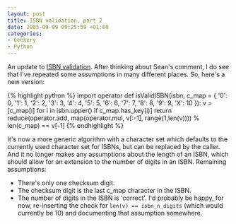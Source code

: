 ```yaml
---
layout: post
title: ISBN validation, part 2
date: 2005-09-09 09:25:59 +01:00
categories:
- Geekery
- Python
---
```

An update to <a href="http://woss.name/2005/09/08/isbn-validation/">ISBN validation</a>. After thinking about Sean's comment, I do see that I've repeated some assumptions in many different places.  So, here's a new version:

{% highlight python %}
import operator
def isValidISBN(isbn,
                c_map = { '0': 0, '1': 1, '2': 2, '3': 3, '4': 4, '5': 5,
                          '6': 6, '7': 7, '8': 8, '9': 9, 'X': 10 }):
    v = [c_map[i] for i in isbn.upper() if c_map.has_key(i)]
    return reduce(operator.add, map(operator.mul, v[:-1], range(1,len(v)))) % len(c_map) == v[-1]
{% endhighlight %}

It's now a more generic algorithm with a character set which defaults to the currently used character set for ISBNs, but can be replaced by the caller.  And it no longer makes any assumptions about the length of an ISBN, which should allow for an extension to the number of digits in an ISBN.  Remaining assumptions:

<ul>
<li>There's only one checksum digit.</li>
<li>The checksum digit is the last c_map character in the ISBN.</li>
<li>The number of digits in the ISBN is 'correct'.  I'd probably be happy, for now, re-inserting the check for <code>len(v) == isbn_n_digits</code> (which would currently be 10) and documenting that assumption somewhere.</li>
</ul>
